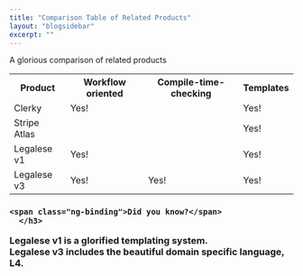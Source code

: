 ```yaml
---
title: "Comparison Table of Related Products"
layout: "blogsidebar"
excerpt: ""
---
```

A glorious comparison of related products

<table>
<tr>
<th>Product</th>
<th>Workflow oriented</th>
<th>Compile-time-checking</th>
<th>Templates</th>
</tr>
<tr>
<td>Clerky</td>
<td>Yes!</td>
<td></td>
<td>Yes!</td>
</tr>
<tr>
<td>Stripe Atlas</td>
<td></td>
<td></td>
<td>Yes!</td>
</tr>
<tr>
<td>Legalese v1</td>
<td>Yes!</td>
<td></td>
<td>Yes!</td>
</tr>
<tr>
<td>Legalese v3</td>
<td>Yes!</td>
<td>Yes!</td>
<td>Yes!</td>
</tr>
</table>

<div class="block-callout block-show-callout  type-info block-show-callout  type-info ng-valid" type="section.type" ng-model="section.data">
  <h3>
      <i class="fa fa-info-circle on" title="Info"></i>
          <i class="fa fa-exclamation-circle " title="Warning"></i>
	      <i class="fa fa-exclamation-triangle " title="Danger"></i>
	          <i class="fa fa-check-square " title="Success"></i>

    <span class="ng-binding">Did you know?</span>
      </h3>

  <div marked="data.body" class="ng-isolate-scope"><p>Legalese v1 is a glorified templating system.<br>Legalese v3 includes the beautiful domain specific language, L4.</p>
  </div>
  </div>	
